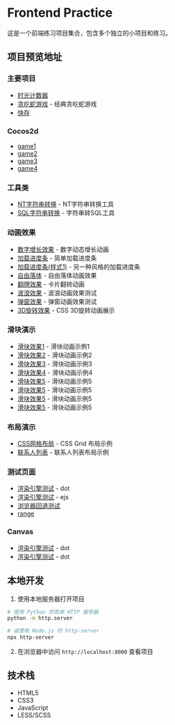 # Frontend Practice

这是一个前端练习项目集合，包含多个独立的小项目和练习。

## 项目预览地址

### 主要项目
- [时光计数器](https://hheedat.github.io/frontend/days.html)
- [贪吃蛇游戏](https://hheedat.github.io/frontend/snakeeatbean.html) - 经典贪吃蛇游戏
- [快存](https://hheedat.github.io/frontend/quicksave/)

### Cocos2d
- [game1](https://hheedat.github.io/frontend/cocos2d-js/game_1/game_1_1.html)
- [game2](https://hheedat.github.io/frontend/cocos2d-js/game_2/game_2.html)
- [game3](https://hheedat.github.io/frontend/cocos2d-js/game_3/game_3.html)
- [game4](https://hheedat.github.io/frontend/cocos2d-js/game_4/game_4_2.html)

### 工具类
- [NT字符串转换](https://hheedat.github.io/frontend/convert_nt_string.html) - NT字符串转换工具
- [SQL字符串转换](https://hheedat.github.io/frontend/convert_str_to_sql.html) - 字符串转SQL工具

### 动画效果
- [数字增长效果](https://hheedat.github.io/frontend/number_increase_effect.html) - 数字动态增长动画
- [加载进度条](https://hheedat.github.io/frontend/loading_bar.html) - 简单加载进度条
- [加载进度条(样式1)](https://hheedat.github.io/frontend/loading_bar_1.html) - 另一种风格的加载进度条
- [自由落体](https://hheedat.github.io/frontend/free_fall.html) - 自由落体动画效果
- [翻牌效果](https://hheedat.github.io/frontend/faceup.html) - 卡片翻转动画
- [波浪效果](https://hheedat.github.io/frontend/wave.html) - 波浪动画效果测试
- [弹窗效果](https://hheedat.github.io/frontend/dialog/dialog.html) - 弹窗动画效果测试
- [3D旋转效果](https://hheedat.github.io/frontend/rotate3d.html) - CSS 3D旋转动画展示

### 滑块演示
- [滑块效果1](https://hheedat.github.io/frontend/slider/slider_1.html) - 滑块动画示例1
- [滑块效果2](https://hheedat.github.io/frontend/slider/slider_2.html) - 滑块动画示例2
- [滑块效果3](https://hheedat.github.io/frontend/slider/slider_3.html) - 滑块动画示例3
- [滑块效果4](https://hheedat.github.io/frontend/slider/slider_3.html) - 滑块动画示例4
- [滑块效果5](https://hheedat.github.io/frontend/slider/slider_3.html) - 滑块动画示例5
- [滑块效果5](https://hheedat.github.io/frontend/slide1.html) - 滑块动画示例5
- [滑块效果5](https://hheedat.github.io/frontend/slide2.html) - 滑块动画示例5
- [滑块效果5](https://hheedat.github.io/frontend/slide3.html) - 滑块动画示例5

### 布局演示
- [CSS网格布局](https://hheedat.github.io/frontend/css_grid.html) - CSS Grid 布局示例
- [联系人列表](https://hheedat.github.io/frontend/contact_list.html) - 联系人列表布局示例

### 测试页面
- [渲染引擎测试](https://hheedat.github.io/frontend/test/test_dot.html) - dot
- [渲染引擎测试](https://hheedat.github.io/frontend/test/test_ejs.html) - ejs
- [浏览器回退测试](https://hheedat.github.io/frontend/test/test_go_back.html) 
- [range](https://hheedat.github.io/frontend/range.html) 

### Canvas
- [渲染引擎测试](https://hheedat.github.io/frontend/canvas_practice/canvas_filter.html) - dot
- [渲染引擎测试](https://hheedat.github.io/frontend/canvas_practice/canvas_put_image_data.html) - dot




## 本地开发

1. 使用本地服务器打开项目
```bash
# 使用 Python 的简单 HTTP 服务器
python -m http.server

# 或使用 Node.js 的 http-server
npx http-server
```

2. 在浏览器中访问 `http://localhost:8000` 查看项目

## 技术栈

- HTML5
- CSS3
- JavaScript
- LESS/SCSS
